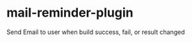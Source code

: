mail-reminder-plugin
====================

Send Email to user when build success, fail, or result changed
